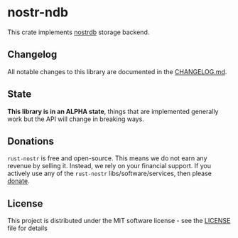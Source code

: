 # nostr-ndb

This crate implements [nostrdb](https://github.com/damus-io/nostrdb) storage backend.

## Changelog

All notable changes to this library are documented in the [CHANGELOG.md](CHANGELOG.md).

## State

**This library is in an ALPHA state**, things that are implemented generally work but the API will change in breaking ways.

## Donations

`rust-nostr` is free and open-source. This means we do not earn any revenue by selling it. Instead, we rely on your financial support. If you actively use any of the `rust-nostr` libs/software/services, then please [donate](https://rust-nostr.org/donate).

## License

This project is distributed under the MIT software license - see the [LICENSE](../../LICENSE) file for details
